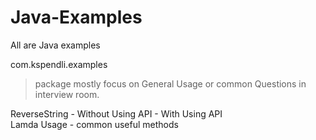 # Java-Examples


All are Java examples

com.kspendli.examples 
  > package mostly focus on General Usage or common Questions in interview room.

ReverseString
    - Without Using API
    - With Using API\
Lamda Usage
    - common useful methods